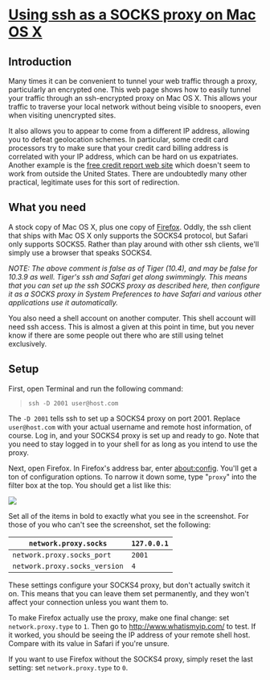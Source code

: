 # [Using ssh as a SOCKS proxy on Mac OS X](https://mikeash.com/ssh_socks.html)

## Introduction
Many times it can be convenient to tunnel your web traffic through a proxy, particularly an encrypted one. This web page shows how to easily tunnel your traffic through an ssh-encrypted proxy on Mac OS X. This allows your traffic to traverse your local network without being visible to snoopers, even when visiting unencrypted sites.

It also allows you to appear to come from a different IP address, allowing you to defeat geolocation schemes. In particular, some credit card processors try to make sure that your credit card billing address is correlated with your IP address, which can be hard on us expatriates. Another example is the [free credit report web site](https://www.annualcreditreport.com/) which doesn't seem to work from outside the United States. There are undoubtedly many other practical, legitimate uses for this sort of redirection.

## What you need

A stock copy of Mac OS X, plus one copy of [Firefox](http://www.mozilla.org/products/firefox/). Oddly, the ssh client that ships with Mac OS X only supports the SOCKS4 protocol, but Safari only supports SOCKS5. Rather than play around with other ssh clients, we'll simply use a browser that speaks SOCKS4.

 _NOTE: The above comment is false as of Tiger (10.4), and may be false for 10.3.9 as well. Tiger's ssh and Safari get along swimmingly. This means that you can set up the ssh SOCKS proxy as described here, then configure it as a SOCKS proxy in System Preferences to have Safari and various other applications use it automatically._

You also need a shell account on another computer. This shell account will need ssh access. This is almost a given at this point in time, but you never know if there are some people out there who are still using telnet exclusively.

## Setup

First, open Terminal and run the following command:

> `ssh -D 2001 user@host.com`

The `-D 2001` tells ssh to set up a SOCKS4 proxy on port 2001. Replace `user@host.com` with your actual username and remote host information, of course. Log in, and your SOCKS4 proxy is set up and ready to go. Note that you need to stay logged in to your shell for as long as you intend to use the proxy.

Next, open Firefox. In Firefox's address bar, enter [about:config](javascript:void\(0\);). You'll get a ton of configuration options. To narrow it down some, type "`proxy`" into the filter box at the top. You should get a list like this:

![](https://mikeash.com/ff_proxy_config.png)

Set all of the items in bold to exactly what you see in the screenshot. For those of you who can't see the screenshot, set the following:

`network.proxy.socks`| `127.0.0.1`
---|---
`network.proxy.socks_port`| `2001`
`network.proxy.socks_version`| `4`

These settings configure your SOCKS4 proxy, but don't actually switch it on. This means that you can leave them set permanently, and they won't affect your connection unless you want them to.

To make Firefox actually use the proxy, make one final change: set `network.proxy.type` to `1`. Then go to <http://www.whatismyip.com/> to test. If it worked, you should be seeing the IP address of your remote shell host. Compare with its value in Safari if you're unsure.

If you want to use Firefox without the SOCKS4 proxy, simply reset the last setting: set `network.proxy.type` to `0`.
